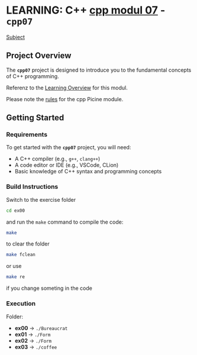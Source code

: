 # LEARNING: C++ [cpp modul 07](doc/PDF/cpp_07_modul_subject.pdf) - **`cpp07`**
[Subject](doc/PDF/cpp_07_modul_subject.pdf)

## Project Overview

The **`cpp07`** project is designed to introduce you to the fundamental concepts of C++ programming. 


Referenz to the [Learning Overview](doc/info/Lerning/cpp07_00_lerning.md) for  this modul.

Please note the [rules](doc/info/rulesetting/cpp_rules_picine.md) for the cpp Picine module.

## Getting Started

### Requirements

To get started with the **`cpp07`** project, you will need:

- A C++ compiler (e.g., `g++`, `clang++`)
- A code editor or IDE (e.g., VSCode, CLion)
- Basic knowledge of C++ syntax and programming concepts


### Build Instructions

Switch to the exercise folder
```bash
cd ex00
```

and run the `make` command to compile the code:

```bash
make
```

to clear the folder 

```bash 
make fclean
```

or use 

```bash
make re 
```

if you change someting in the code

### Execution

Folder:

- **ex00**      → `./Bureaucrat`
- **ex01**    	→ `./Form`
- **ex02**		→ `./Form`
- **ex03**		→ `./coffee`
